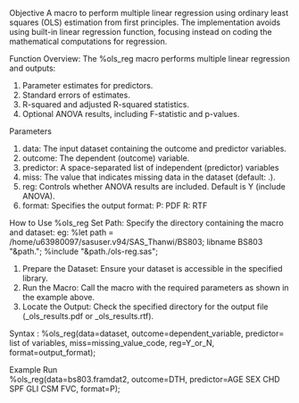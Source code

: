Objective 
A macro to perform multiple linear regression using ordinary least squares (OLS) estimation from first principles. The implementation avoids using built-in linear regression function, focusing instead on coding the mathematical computations for regression. 
  
Function Overview: The %ols_reg macro performs multiple linear regression and outputs: 
1.	Parameter estimates for predictors. 
2.	Standard errors of estimates. 
3.	R-squared and adjusted R-squared statistics. 
4.	Optional ANOVA results, including F-statistic and p-values. 

Parameters  
1.	data: The input dataset containing the outcome and predictor variables. 
2.	outcome: The dependent (outcome) variable.  
3.	predictor: A space-separated list of independent (predictor) variables 
4.	miss: The value that indicates missing data in the dataset (default: .).
5.	reg: Controls whether ANOVA results are included. Default is Y (include ANOVA).
6.	format: Specifies the output format:
                P: PDF
  	        R: RTF  
        	
	         
        
How to Use %ols_reg 
Set Path: Specify the directory containing the macro and dataset: 
eg:        %let path = /home/u63980097/sasuser.v94/SAS_Thanwi/BS803; libname BS803 "&path."; 
              %include "&path./ols-reg.sas"; 
1.	Prepare the Dataset: Ensure your dataset is accessible in the specified library. 
2.	Run the Macro: Call the macro with the required parameters as shown in the example above. 
3.	Locate the Output: Check the specified directory for the output file (_ols_results.pdf or _ols_results.rtf). 
 
Syntax : 
%ols_reg(data=dataset, outcome=dependent_variable, predictor= list of variables,   miss=missing_value_code,    reg=Y_or_N, format=output_format);  
  
Example Run  
%ols_reg(data=bs803.framdat2, outcome=DTH, predictor=AGE SEX CHD SPF GLI CSM FVC, format=P); 
  
 
